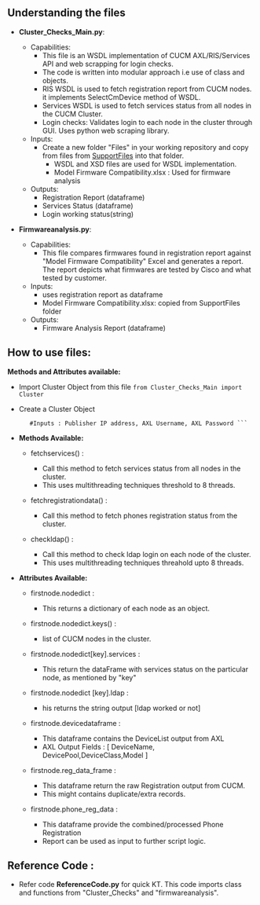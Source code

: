 ## Understanding the files
- **Cluster_Checks_Main.py**:
  - Capabilities:
    - This file is an WSDL implementation of CUCM AXL/RIS/Services API and web scrapping for login checks.
    - The code is written into modular approach i.e use of class and objects.
    - RIS WSDL is used to fetch registration report from CUCM nodes. it implements SelectCmDevice method of WSDL.
    - Services WSDL is used to fetch services status from all nodes in the CUCM Cluster.
    - Login checks: Validates login to each node in the cluster through GUI. Uses python web scraping library.
  - Inputs:
    - Create a new folder "Files" in your working repository and copy from files from [SupportFiles](https://github.com/sakhanej/CiscoLive2019/tree/master/UnifiedCommunication/Support%20Files) into that folder.
      - WSDL and XSD files are used for WSDL implementation.
      - Model Firmware Compatibility.xlsx : Used for firmware analysis
  - Outputs:
    - Registration Report (dataframe)
    - Services Status (dataframe)
    - Login working status(string)
    
- **Firmwareanalysis.py**:
  - Capabilities:
    - This file compares firmwares found in registration report against "Model Firmware Compatibility" Excel and generates a report. The report depicts what firmwares are tested by Cisco and what tested by customer.
   - Inputs:
     - uses registration report as dataframe
     - Model Firmware Compatibility.xlsx: copied from SupportFiles folder
   - Outputs:
      - Firmware Analysis Report (dataframe)


## How to use files:
**Methods and Attributes available:**

- Import Cluster Object from this file
   ```from Cluster_Checks_Main import Cluster```

- Create a Cluster Object 
  ```firstnode=Cluster(ipaddress,username,auth)
     #Inputs : Publisher IP address, AXL Username, AXL Password ```

- **Methods Available:**
  - fetchservices() : 
      - Call this method  to fetch services status from all nodes in the cluster. 
      - This uses multithreading techniques threshold to 8 threads.
                  
  - fetchregistrationdata() : 
      - Call this method to fetch phones registration status from the cluster.
      
  - checkldap() : 
      - Call this method to check ldap login on each node of the cluster. 
      - This uses multithreading techniques threahold upto 8 threads.


- **Attributes Available:**
  - firstnode.nodedict : 
     - This returns a dictionary of each node as an object.
  - firstnode.nodedict.keys() : 
      - list of CUCM nodes in the cluster.
  - firstnode.nodedict\[key].services : 
      - This return the dataFrame with services status on the particular node, as mentioned by                                        "key"
  - firstnode.nodedict \[key].ldap : 
       - his returns the string output [ldap worked or not]
  - firstnode.devicedataframe : 
       - This dataframe contains the DeviceList output from AXL 
       - AXL Output Fields : [ DeviceName, DevicePool,DeviceClass,Model ]
  - firstnode.reg_data_frame : 
       - This dataframe return the raw Registration output from CUCM. 
       - This might contains duplicate/extra records.

  - firstnode.phone_reg_data : 
       - This dataframe provide the combined/processed Phone Registration 
       - Report can be used as input to further script logic.


## Reference Code : 
- Refer code **ReferenceCode.py** for quick KT. This code imports class and functions from "Cluster_Checks" and "firmwareanalysis".
